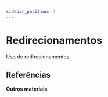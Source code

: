 ```yaml
---
sidebar_position: 4
---
```


# Redirecionamentos

Uso de redirecionamentos

## Referências

**Outros materiais**  
